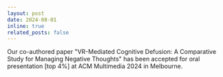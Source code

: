 ```yaml
---
layout: post
date: 2024-08-01
inline: true
related_posts: false
---
```


Our co-authored paper "VR-Mediated Cognitive Defusion: A Comparative Study for Managing Negative Thoughts" has been accepted for oral presentation [top 4%] at ACM Multimedia 2024 in Melbourne. 
